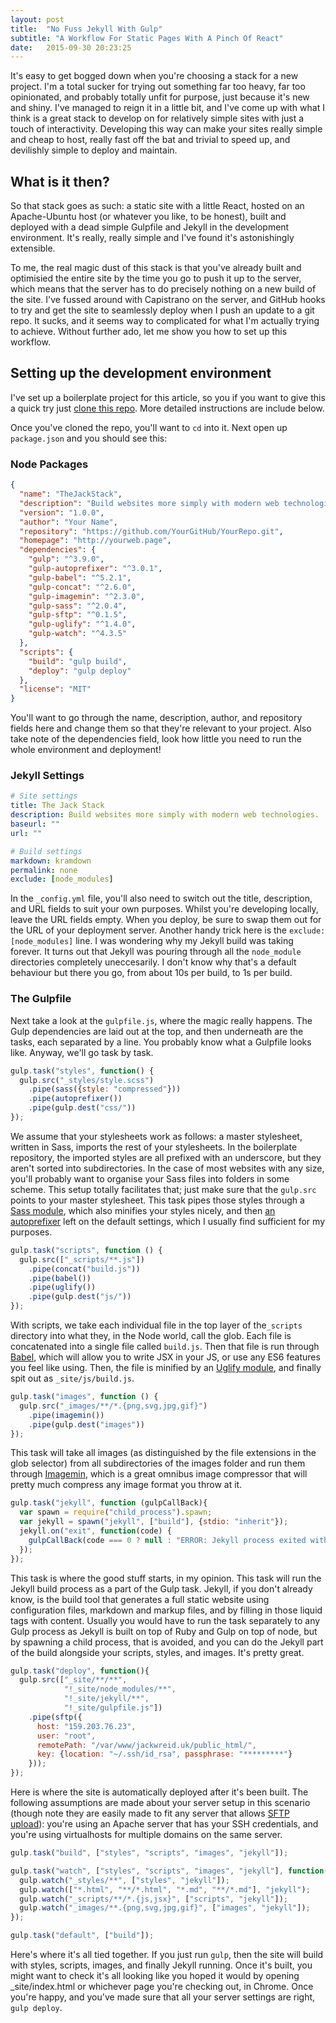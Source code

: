 ```yaml
---
layout: post
title:  "No Fuss Jekyll With Gulp"
subtitle: "A Workflow For Static Pages With A Pinch Of React"
date:   2015-09-30 20:23:25
---
```


It's easy to get bogged down when you're choosing a stack for a new project. I'm a total sucker for trying out something far too heavy, far too opinionated, and probably totally unfit for purpose, just because it's new and shiny. I've managed to reign it in a little bit, and I've come up with what I think is a great stack to develop on for relatively simple sites with just a touch of interactivity. Developing this way can make your sites really simple and cheap to host, really fast off the bat and trivial to speed up, and devilishly simple to deploy and maintain.

## What is it then?

So that stack goes as such: a static site with a little React, hosted on an Apache-Ubuntu host (or whatever you like, to be honest), built and deployed with a dead simple Gulpfile and Jekyll in the development environment. It's really, really simple and I've found it's astonishingly extensible.

To me, the real magic dust of this stack is that you've already built and optimisied the entire site by the time you go to push it up to the server, which means that the server has to do precisely nothing on a new build of the site. I've fussed around with Capistrano on the server, and GitHub hooks to try and get the site to seamlessly deploy when I push an update to a git repo. It sucks, and it seems way to complicated for what I'm actually trying to achieve. Without further ado, let me show you how to set up this workflow.

## Setting up the development environment

I've set up a boilerplate project for this article, so you if you want to give this a quick try just [clone this repo](https://github.com/JackWReid/TheJackStack). More detailed instructions are include below.

Once you've cloned the repo, you'll want to `cd` into it. Next open up `package.json` and you should see this:

### Node Packages

```json
{
  "name": "TheJackStack",
  "description": "Build websites more simply with modern web technologies.",
  "version": "1.0.0",
  "author": "Your Name",
  "repository": "https://github.com/YourGitHub/YourRepo.git",
  "homepage": "http://yourweb.page",
  "dependencies": {
    "gulp": "^3.9.0",
    "gulp-autoprefixer": "^3.0.1",
    "gulp-babel": "^5.2.1",
    "gulp-concat": "^2.6.0",
    "gulp-imagemin": "^2.3.0",
    "gulp-sass": "^2.0.4",
    "gulp-sftp": "^0.1.5",
    "gulp-uglify": "^1.4.0",
    "gulp-watch": "^4.3.5"
  },
  "scripts": {
    "build": "gulp build",
    "deploy": "gulp deploy"
  },
  "license": "MIT"
}
```

You'll want to go through the name, description, author, and repository fields here and change them so that they're relevant to your project. Also take note of the dependencies field, look how little you need to run the whole environment and deployment!

### Jekyll Settings

```yaml
# Site settings
title: The Jack Stack
description: Build websites more simply with modern web technologies.
baseurl: ""
url: ""

# Build settings
markdown: kramdown
permalink: none
exclude: [node_modules]
```

In the `_config.yml` file, you'll also need to switch out the title, description, and URL fields to suit your own purposes. Whilst you're developing locally, leave the URL fields empty. When you deploy, be sure to swap them out for the URL of your deployment server. Another handy trick here is the `exclude: [node_modules]` line. I was wondering why my Jekyll build was taking forever. It turns out that Jekyll was pouring through all the `node_module` directories completely uneccesarily. I don't know why that's a default behaviour but there you go, from about 10s per build, to 1s per build.

### The Gulpfile

Next take a look at the `gulpfile.js`, where the magic really happens. The Gulp dependencies are laid out at the top, and then underneath are the tasks, each separated by a line. You probably know what a Gulpfile looks like. Anyway, we'll go task by task.

```javascript
gulp.task("styles", function() {
  gulp.src("_styles/style.scss")
    .pipe(sass({style: "compressed"}))
    .pipe(autoprefixer())
    .pipe(gulp.dest("css/"))
});
```

We assume that your stylesheets work as follows: a master stylesheet, written in Sass, imports the rest of your stylesheets. In the boilerplate repository, the imported styles are all prefixed with an underscore, but they aren't sorted into subdirectories. In the case of most websites with any size, you'll probably want to organise your Sass files into folders in some scheme. This setup totally facilitates that; just make sure that the `gulp.src` points to your master stylesheet. This task pipes those styles through a [Sass module](https://www.npmjs.com/package/gulp-sass), which also minifies your styles nicely, and then [an autoprefixer](https://www.npmjs.com/package/gulp-autoprefixer) left on the default settings, which I usually find sufficient for my purposes.

```javascript
gulp.task("scripts", function () {
  gulp.src(["_scripts/**.js"])
    .pipe(concat("build.js"))
    .pipe(babel())
    .pipe(uglify())
    .pipe(gulp.dest("js/"))
});
```

With scripts, we take each individual file in the top layer of the`_scripts` directory into what they, in the Node world, call the glob. Each file is concatenated into a single file called `build.js`. Then that file is run through [Babel](https://babeljs.io), which will allow you to write JSX in your JS, or use any ES6 features you feel like using. Then, the file is minified by an [Uglify module](https://www.npmjs.com/package/gulp-uglify), and finally spit out as `_site/js/build.js`.


```javascript
gulp.task("images", function () {
  gulp.src("_images/**/*.{png,svg,jpg,gif}")
    .pipe(imagemin())
    .pipe(gulp.dest("images"))
});
```

This task will take all images (as distinguished by the file extensions in the glob selector) from all subdirectories of the images folder and run them through [Imagemin](https://www.npmjs.com/package/gulp-imagemin), which is a great omnibus image compressor that will pretty much compress any image format you throw at it.

```javascript
gulp.task("jekyll", function (gulpCallBack){
  var spawn = require("child_process").spawn;
  var jekyll = spawn("jekyll", ["build"], {stdio: "inherit"});
  jekyll.on("exit", function(code) {
    gulpCallBack(code === 0 ? null : "ERROR: Jekyll process exited with code: " + code);
  });
});
```

This task is where the good stuff starts, in my opinion. This task will run the Jekyll build process as a part of the Gulp task. Jekyll, if you don't already know, is the build tool that generates a full static website using configuration files, markdown and markup files, and by filling in those liquid tags with content. Usually you would have to run the task separately to any Gulp process as Jekyll is built on top of Ruby and Gulp on top of node, but by spawning a child process, that is avoided, and you can do the Jekyll part of the build alongside your scripts, styles, and images. It's pretty great.

```javascript
gulp.task("deploy", function(){
  gulp.src(["_site/**/**",
            "!_site/node_modules/**",
            "!_site/jekyll/**",
            "!_site/gulpfile.js"])
    .pipe(sftp({
      host: "159.203.76.23",
      user: "root",
      remotePath: "/var/www/jackwreid.uk/public_html/",
      key: {location: "~/.ssh/id_rsa", passphrase: "*********"}
    }));
});
```

Here is where the site is automatically deployed after it's been built. The following assumptions are made about your server setup in this scenario (though note they are easily made to fit any server that allows [SFTP upload](https://www.npmjs.com/package/gulp-sftp)): you're using an Apache server that has your SSH credentials, and you're using virtualhosts for multiple domains on the same server.

```javascript
gulp.task("build", ["styles", "scripts", "images", "jekyll"]);

gulp.task("watch", ["styles", "scripts", "images", "jekyll"], function(){
  gulp.watch("_styles/**", ["styles", "jekyll"]);
  gulp.watch(["*.html", "**/*.html", "*.md", "**/*.md"], "jekyll");
  gulp.watch("_scripts/**/*.{js,jsx}", ["scripts", "jekyll"]);
  gulp.watch("_images/**.{png,svg,jpg,gif}", ["images", "jekyll"]);
});

gulp.task("default", ["build"]);
```

Here's where it's all tied together. If you just run `gulp`, then the site will build with styles, scripts, images, and finally Jekyll running. Once it's built, you might want to check it's all looking like you hoped it would by opening _site/index.html or whichever page you're checking out, in Chrome. Once you're happy, and you've made sure that all your server settings are right, `gulp deploy`.
